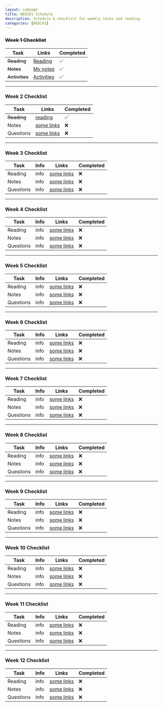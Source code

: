 ```yaml
---
layout: subpage
title: WEB101 Schedule
description: Schedule & checklist for weekly tasks and reading.
categories: [WEB101]
---
```


### ~~Week 1 Checklist~~

Task             | Links                                   | Completed
---------------  | --------------------------------------- |--------
~~Reading~~      | [Reading](/uni/wdb101/m1-t1-1)          | ✅
~~Notes~~        | [My notes](/uni/web101/week1-review/)   | ✅ 
~~Activities~~   | [Activities](/uni/web101/week1-review)  | ✅ 


---

### Week 2 Checklist

Task             | Links                             | Completed
---------------- | --------------------------------- |--------
~~Reading~~      | [reading](/uni/web101/m1-t11/)    | ✅ 
Notes            | [some links](htt://example.com)   | ❌
Questions        | [some links](htt://example.com)   | ❌ 

---

### Week 3 Checklist

Task             | Info       | Links                             | Completed
---------------  | ---------- | --------------------------------- |--------
Reading          | info       | [some links](htt://example.com)   | ❌
Notes            | info       | [some links](htt://example.com)   | ❌
Questions        | info       | [some links](htt://example.com)   | ❌ 

---

### Week 4 Checklist 

Task             | Info       | Links                             | Completed
---------------  | ---------- | --------------------------------- |--------
Reading          | info       | [some links](htt://example.com)   | ❌
Notes            | info       | [some links](htt://example.com)   | ❌
Questions        | info       | [some links](htt://example.com)   | ❌ 

---

### Week 5 Checklist

Task             | Info       | Links                             | Completed
---------------  | ---------- | --------------------------------- |--------
Reading          | info       | [some links](htt://example.com)   | ❌
Notes            | info       | [some links](htt://example.com)   | ❌
Questions        | info       | [some links](htt://example.com)   | ❌ 

---

### Week 6 Checklist

Task             | Info       | Links                             | Completed
---------------  | ---------- | --------------------------------- |--------
Reading          | info       | [some links](htt://example.com)   | ❌
Notes            | info       | [some links](htt://example.com)   | ❌ 
Questions        | info       | [some links](htt://example.com)   | ❌ 


---

### Week 7 Checklist

Task             | Info       | Links                             | Completed
---------------  | ---------- | --------------------------------- |--------
Reading          | info       | [some links](htt://example.com)   | ❌
Notes            | info       | [some links](htt://example.com)   | ❌ 
Questions        | info       | [some links](htt://example.com)   | ❌ 


---

### Week 8 Checklist

Task             | Info       | Links                             | Completed
---------------  | ---------- | --------------------------------- |--------
Reading          | info       | [some links](htt://example.com)   | ❌
Notes            | info       | [some links](htt://example.com)   | ❌ 
Questions        | info       | [some links](htt://example.com)   | ❌ 


---

### Week 9 Checklist

Task             | Info       | Links                             | Completed
---------------  | ---------- | --------------------------------- |--------
Reading          | info       | [some links](htt://example.com)   | ❌
Notes            | info       | [some links](htt://example.com)   | ❌ 
Questions        | info       | [some links](htt://example.com)   | ❌ 


---

### Week 10 Checklist

Task             | Info       | Links                             | Completed
---------------  | ---------- | --------------------------------- |--------
Reading          | info       | [some links](htt://example.com)   | ❌
Notes            | info       | [some links](htt://example.com)   | ❌ 
Questions        | info       | [some links](htt://example.com)   | ❌ 


---

### Week 11 Checklist

Task             | Info       | Links                             | Completed
---------------  | ---------- | --------------------------------- |--------
Reading          | info       | [some links](htt://example.com)   | ❌
Notes            | info       | [some links](htt://example.com)   | ❌ 
Questions        | info       | [some links](htt://example.com)   | ❌ 



---

### Week 12 Checklist

Task             | Info       | Links                             | Completed
---------------  | ---------- | --------------------------------- |--------
Reading          | info       | [some links](htt://example.com)   | ❌
Notes            | info       | [some links](htt://example.com)   | ❌ 
Questions        | info       | [some links](htt://example.com)   | ❌ 
